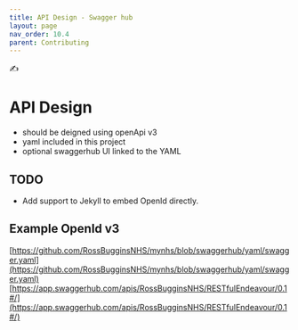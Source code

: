 ```yaml
---
title: API Design - Swagger hub
layout: page
nav_order: 10.4
parent: Contributing
---
```




✍




# API Design

- should be deigned using openApi v3
- yaml included in this project
- optional swaggerhub UI linked to the YAML

## TODO
- Add support to Jekyll to embed OpenId directly.
## Example OpenId v3


[https://github.com/RossBugginsNHS/mynhs/blob/swaggerhub/yaml/swagger.yaml](https://github.com/RossBugginsNHS/mynhs/blob/swaggerhub/yaml/swagger.yaml)
[https://app.swaggerhub.com/apis/RossBugginsNHS/RESTfulEndeavour/0.1#/](https://app.swaggerhub.com/apis/RossBugginsNHS/RESTfulEndeavour/0.1#/)

<script src="https://emgithub.com/embed.js?target=https%3A%2F%2Fgithub.com%2FRossBugginsNHS%2Fmynhs%2Fblob%2Fswaggerhub%2Fyaml%2Fswagger.yaml&style=github&showBorder=on&showLineNumbers=on&showFileMeta=on&showCopy=on&fetchFromJsDelivr=on"></script>